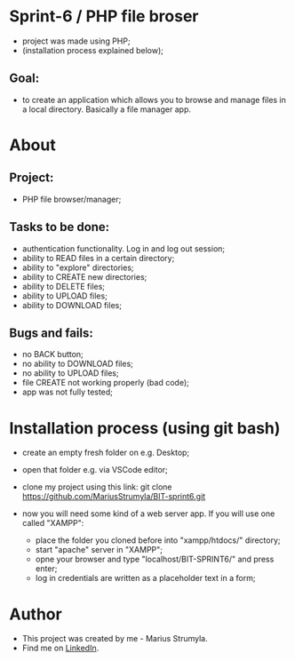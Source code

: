 # Sprint-6 / PHP file broser

- project was made using PHP;
- (installation process explained below);

## Goal:

- to create an application which allows you to browse and manage files in a local directory. Basically a file manager app.

# About

## Project:

- PHP file browser/manager;

## Tasks to be done:

- authentication functionality. Log in and log out session;
- ability to READ files in a certain directory;
- ability to "explore" directories;
- ability to CREATE new directories;
- ability to DELETE files;
- ability to UPLOAD files;
- ability to DOWNLOAD files;

## Bugs and fails:

- no BACK button;
- no ability to DOWNLOAD files;
- no ability to UPLOAD files;
- file CREATE not working properly (bad code);
- app was not fully tested;

# Installation process (using git bash)

- create an empty fresh folder on e.g. Desktop;
- open that folder e.g. via VSCode editor;
- clone my project using this link: git clone https://github.com/MariusStrumyla/BIT-sprint6.git

- now you will need some kind of a web server app. If you will use one called "XAMPP":

   * place the folder you cloned before into "xampp/htdocs/" directory;
   * start "apache" server in "XAMPP";
   * opne your browser and type "localhost/BIT-SPRINT6/" and press enter;
   * log in credentials are written as a placeholder text in a form;


# Author

- This project was created by me - Marius Strumyla.
- Find me on [LinkedIn](https://www.linkedin.com/in/marius-strumyla-88b107217/).